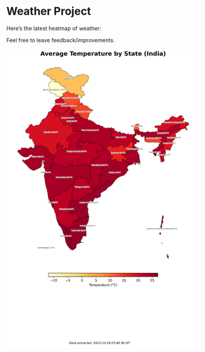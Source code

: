 # Weather Project

Here’s the latest heatmap of weather:

Feel free to leave feedback/improvements.

![India Heatmap](docs/assets/india_heatmap.png?v=F2BEDE)

